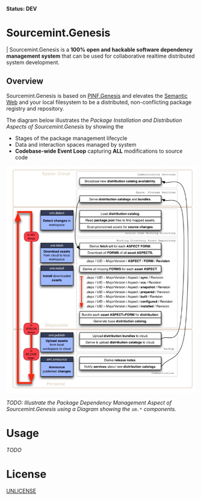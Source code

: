 **Status: DEV**

Sourcemint.Genesis
==================

| Sourcemint.Genesis is a **100% open and hackable software dependency management system** that can be used for collaborative realtime distributed system development.


Overview
--------

Sourcemint.Genesis is based on [PINF.Genesis](http://genesis.pinf.org) and elevates the [Semantic Web](http://en.wikipedia.org/wiki/Semantic_Web) and your local filesystem to be a distributed, non-conflicting package registry and repository.

The diagram below illustrates the *Package Installation and Distribution Aspects of Sourcemint.Genesis* by showing the

  * Stages of the package management lifecycle
  * Data and interaction spaces managed by system
  * **Codebase-wide Event Loop** capturing **ALL** modifications to source code

![Sourcemint.Genesis Overview Diagram](https://raw.githubusercontent.com/sourcemint/sm.genesis/master/docs/2015-04%20-%20Overview.jpg)


*TODO: Illustrate the Package Dependency Management Aspect of Sourcemint.Genesis using a Diagram showing the `sm.*` components.*


Usage
=====

*TODO*


License
=======

[UNLICENSE](http://unlicense.org/)

